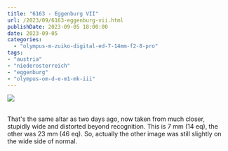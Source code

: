 ```yaml
---
title: "6163 - Eggenburg VII"
url: /2023/09/6163-eggenburg-vii.html
publishDate: 2023-09-05 18:00:00
date: 2023-09-05
categories:
  - "olympus-m-zuiko-digital-ed-7-14mm-f2-8-pro"
tags:
- "austria"
- "niederosterreich"
- "eggenburg"
- "olympus-om-d-e-m1-mk-iii"
---
```

<div class="container">
<div class="center"><a target="_blank" href="https://d25zfm9zpd7gm5.cloudfront.net/1200x1200/2020/20200517_110557_lr.jpg"><img class="webfeedsFeaturedVisual" src="https://d25zfm9zpd7gm5.cloudfront.net/0600x0600/2020/20200517_110557_lr.jpg" /></a></div>
</div>
<br />

That's the same altar as two days ago, now taken from much
closer, stupidly wide and distorted beyond recognition. This
is 7&nbsp;mm (14&nbsp;eq), the other was 23&nbsp;mm
(46&nbsp;eq). So, actually the other image was still
slightly on the wide side of normal.
